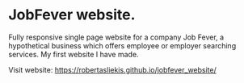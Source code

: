 # JobFever website.

Fully responsive single page website for a company Job Fever, a hypothetical business which offers employee or employer searching services. My first website I have made.

Visit website: https://robertasliekis.github.io/jobfever_website/
